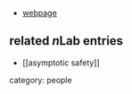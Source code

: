 

* [webpage](http://www.physicsandastronomy.pitt.edu/people/max-niedermaier)

## related $n$Lab entries

* [[asymptotic safety]]

category: people